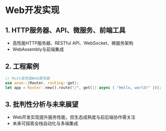 # Web开发实现

## 1. HTTP服务器、API、微服务、前端工具

- 高性能HTTP服务器、RESTful API、WebSocket、微服务架构
- WebAssembly与前端集成

## 2. 工程案例

```rust
// Rust高性能Web服务器
use axum::{Router, routing::get};
let app = Router::new().route("/", get(|| async { "Hello, world!" }));
```

## 3. 批判性分析与未来展望

- Web开发实现提升服务性能，但生态成熟度与前后端协作需关注
- 未来可探索全栈自动化与多端集成

